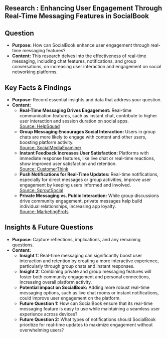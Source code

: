 ## Research : Enhancing User Engagement Through Real-Time Messaging Features in SocialBook

## Question

- **Purpose:** How can SocialBook enhance user engagement through real-time messaging features?
- **Content:** This research delves into the effectiveness of real-time messaging, including chat features, notifications, and group conversations, on increasing user interaction and engagement on social networking platforms.

## Key Facts & Findings

- **Purpose:** Record essential insights and data that address your question.
- **Content:**
  - **Real-Time Messaging Drives Engagement:** Real-time communication features, such as instant chat, contribute to higher user interaction and session duration on social apps.  
    [Source: HelpSquad](https://shorturl.at/d3pFj)
  - **Group Messaging Encourages Social Interaction:** Users in group chats are more likely to engage with content and other users, boosting platform activity.  
    [Source: SocialMediaExaminer](https://www.socialmediaexaminer.com/how-to-build-messages-that-build-buy-in/)
  - **Instant Feedback Increases User Satisfaction:** Platforms with immediate response features, like live chat or real-time reactions, show improved user satisfaction and retention.  
    [Source: CustomerThink](https://customerthink.com/chat-based-development-changes-the-build-vs-buy-equation/)
  - **Push Notifications for Real-Time Updates:** Real-time notifications, especially for direct messages or group activities, improve user engagement by keeping users informed and involved.  
    [Source: SproutSocial](https://sproutsocial.com/insights/social-media-engagement/)
  - **Private Messaging vs. Public Interaction:** While group discussions drive community engagement, private messages help build individual relationships, increasing app loyalty.  
    [Source: MarketingProfs](https://www.marketingprofs.com/articles/2020/42828/private-messaging-vs-public-interaction-which-boosts-engagement)

## Insights & Future Questions

- **Purpose:** Capture reflections, implications, and any remaining questions.
- **Content:**
  - **Insight 1:** Real-time messaging can significantly boost user interaction and retention by creating a more interactive experience, particularly through group chats and instant responses.
  - **Insight 2:** Combining private and group messaging features will foster both community engagement and personal connections, increasing overall platform activity.
  - **Potential impact on SocialBook:** Adding more robust real-time messaging options, such as live chat rooms or instant notifications, could improve user engagement on the platform.
  - **Future Question 1:** How can SocialBook ensure that its real-time messaging feature is easy to use while maintaining a seamless user experience across devices?
  - **Future Question 2:** What types of notifications should SocialBook prioritize for real-time updates to maximize engagement without overwhelming users?
